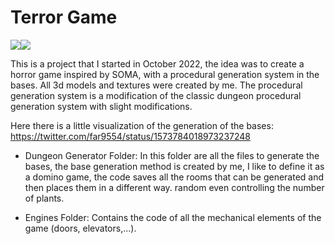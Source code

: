# Terror Game
<p align="left"><img src="https://img.shields.io/badge/STATUS-EN%20DESAROLLO-green"><img src="[https://img.shields.io/badge/STATUS-EN%20DESAROLLO-green](https://img.shields.io/twitter/follow/far9554?style=social)"></p>

This is a project that I started in October 2022, the idea was to create a horror game inspired by SOMA, with a procedural generation system in the bases. All 3d models and textures were created by me. The procedural generation system is a modification of the classic dungeon procedural generation system with slight modifications.

Here there is a little visualization of the generation of the bases:
https://twitter.com/far9554/status/1573784018973237248

 - Dungeon Generator Folder:
In this folder are all the files to generate the bases, the base generation method is created by me, I like to define it as a domino game, the code saves all the rooms that can be generated and then places them in a different way. random even controlling the number of plants.

- Engines Folder:
Contains the code of all the mechanical elements of the game (doors, elevators,...).
